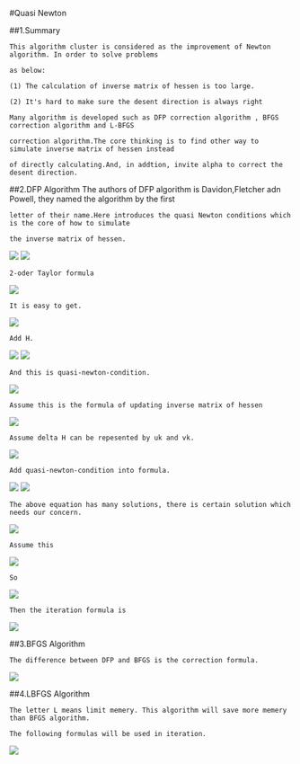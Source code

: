 #Quasi Newton

##1.Summary
    
    This algorithm cluster is considered as the improvement of Newton algorithm. In order to solve problems 
    
    as below:
    
    (1) The calculation of inverse matrix of hessen is too large.
    
    (2) It's hard to make sure the desent direction is always right
    
    Many algorithm is developed such as DFP correction algorithm , BFGS correction algorithm and L-BFGS 
    
    correction algorithm.The core thinking is to find other way to simulate inverse matrix of hessen instead 
    
    of directly calculating.And, in addtion, invite alpha to correct the desent direction.
    
##2.DFP Algorithm
    The authors of DFP algorithm is Davidon,Fletcher adn Powell, they named the algorithm by the first 
    
    letter of their name.Here introduces the quasi Newton conditions which is the core of how to simulate 
    
    the inverse matrix of hessen.
    
<img src="http://chart.googleapis.com/chart?cht=tx&chl=H_%7Bk%7D%20%5C%20%5C%20%5C%20%5Capprox%20%20%5C%20%5C%20%5C%20G_%7Bk%7D%5E%7B-1%7D" style="border:none;" />

<img src="http://chart.googleapis.com/chart?cht=tx&chl=Set%20%5C%20%5C%20%5C%5C%20g(x)%3D%5Cnabla%20f(x)%20%5C%20%5C%20%5C%20%20g_%7Bk%7D%3D%5Cnabla%20f(x%5E%7Bk%7D)%20%5C%20%5C%20%5C%20G_%7Bk%7D%3D%5Cnabla%5E%7B2%7Df(x%5E%7Bk%7D)%20%5C%5C%0A%0A%0A" style="border:none;" />

    2-oder Taylor formula
    
<img src="http://chart.googleapis.com/chart?cht=tx&chl=g(x)%5Capprox%20g(x%5E%7Bk%2B1%7D)%2B%5Cnabla%5E%7B2%7Df(x%5E%7Bk%2B1%7D)(x-x%5E%7Bk%2B1%7D)%5C%5C%0Ag_%7Bk%7D%5Capprox%20g(x%5E%7Bk%2B1%7D)%2B%5Cnabla%5E%7B2%7Df(x%5E%7Bk%2B1%7D)(x%5E%7Bk%7D-x%5E%7Bk%2B1%7D)%5C%5C%0A" style="border:none;" />

    It is easy to get.

<img src="http://chart.googleapis.com/chart?cht=tx&chl=g_%7Bk%2B1%7D-g_%7Bk%7D%3DG_%7Bk%2B1%7D(x%5E%7Bk%7D-x%5E%7Bk%2B1%7D)%5C%5C%0A%0AG_%7Bk%2B1%7D%5E%7B-1%7D(g_%7Bk%2B1%7D-g_%7Bk%7D)%3D(x%5E%7Bk%7D-x%5E%7Bk%2B1%7D)%5C%5C%0A" style="border:none;" />
    
    Add H.

<img src="http://chart.googleapis.com/chart?cht=tx&chl=H_%7Bk%2B1%7D(g_%7Bk%2B1%7D-g_%7Bk%7D)%3D(x%5E%7Bk%7D-x%5E%7Bk%2B1%7D)%5C%5C%0A" style="border:none;" />

<img src="http://chart.googleapis.com/chart?cht=tx&chl=Set%20%5C%20%5C%20%5C%20y_%7Bk%7D%3Dg_%7Bk%2B1%7D-g_%7Bk%7D%2C%5C%20%5C%20%5C%20s_%7Bk%7D%3D(x%5E%7Bk%7D-x%5E%7Bk%2B1%7D)%5C%5C%0A" style="border:none;" />

    And this is quasi-newton-condition.

<img src="http://chart.googleapis.com/chart?cht=tx&chl=H_%7Bk%2B1%7Dy_%7Bk%7D%3Ds_%7Bk%7D%0A" style="border:none;" />    

    Assume this is the formula of updating inverse matrix of hessen

<img src="http://chart.googleapis.com/chart?cht=tx&chl=H_%7Bk%2B1%7D%3DH_%7Bk%7D%2B%5CDelta%20H" style="border:none;" />

    Assume delta H can be repesented by uk and vk.
    
<img src="http://chart.googleapis.com/chart?cht=tx&chl=%5Calpha_%7Bk%7D%2C%5Cbeta%20_%7Bk%7D%20%5C%20%5C%20%5C%20%20%5Cin%20%5C%20%5C%20%5C%20R%5C%5C%0Au_%7Bk%7D%2Cv_%7Bk%7D%20%5C%20%5C%20%5C%20%20%5Cin%20%5C%20%5C%20%5C%20%20R%5E%7Bn%7D%5C%5C%0A%0A%5CDelta%20H%20%3D%20%5Calpha_%7Bk%7D%20u_%7Bk%7Du_%7Bk%7D%5E%7BT%7D%2B%5Cbeta%20_%7Bk%7D%20v_%7Bk%7Dv_%7Bk%7D%5E%7BT%7D" style="border:none;" />

    Add quasi-newton-condition into formula.
    
<img src="http://chart.googleapis.com/chart?cht=tx&chl=(H_%7Bk%7D%2B%5Calpha%20_%7Bk%7D%20u_%7Bk%7Du_%7Bk%7D%5E%7BT%7D%2B%5Cbeta%20_%7Bk%7Dv_%7Bk%7Dv_%7Bk%7D%5E%7BT%7D)y_%7Bk%7D%3Ds_%7Bk%7D%0A" style="border:none;" />

<img src="http://chart.googleapis.com/chart?cht=tx&chl=%5Calpha%20_%7Bk%7D%20u_%7Bk%7Du_%7Bk%7D%5E%7BT%7Dy_%7Bk%7D%2B%5Cbeta%20_%7Bk%7Dv_%7Bk%7Dv_%7Bk%7D%5E%7BT%7Dy_%7Bk%7D%3Ds_%7Bk%7D-H_%7Bk%7Dy_%7Bk%7D%0A" style="border:none;" />

    The above equation has many solutions, there is certain solution which needs our concern.
    
<img src="http://chart.googleapis.com/chart?cht=tx&chl=%5Calpha%20_%7Bk%7D%20u_%7Bk%7Du_%7Bk%7D%5E%7BT%7Dy_%7Bk%7D%3Ds_%7Bk%7D%5C%5C%0A%5Cbeta%20_%7Bk%7Dv_%7Bk%7Dv_%7Bk%7D%5E%7BT%7Dy_%7Bk%7D%3D-H_%7Bk%7Dy_%7Bk%7D%0A" style="border:none;" />

    Assume this 
    
<img src="http://chart.googleapis.com/chart?cht=tx&chl=%5Calpha%20_%7Bk%7Du_%7Bk%7D%5E%7BT%7Dy_%7Bk%7D%3D1%5C%5C%0Au_%7Bk%7D%3Ds_%7Bk%7D%5C%5C%0A%5Cbeta%20_%7Bk%7Dv_%7Bk%7D%5E%7BT%7Dy_%7Bk%7D%3D-1%5C%5C%0Av_%7Bk%7D%3DH_%7Bk%7Dy_%7Bk%7D%0A" style="border:none;" />
    
    So 
    
<img src="http://chart.googleapis.com/chart?cht=tx&chl=%5Calpha%20_%7Bk%7D%3D%5Cfrac%7B1%7D%7Bs_%7Bk%7D%5E%7BT%7Dy_%7Bk%7D%7D%5C%5C%0Au_%7Bk%7D%3Ds_%7Bk%7D%5C%5C%0A%5Cbeta%20_%7Bk%7D%3D-%5Cfrac%7B1%7D%7By_%7Bk%7D%5E%7BT%7DH_%7Bk%7Dy_%7Bk%7D%7D%5C%5C%0Av_%7Bk%7D%3DH_%7Bk%7Dy_%7Bk%7D%0A" style="border:none;" />

    Then the iteration formula is 
    
<img src="http://chart.googleapis.com/chart?cht=tx&chl=H_%7Bk%2B1%7D%3DH_%7Bk%7D%2B%5Cfrac%7Bs_%7Bk%7Ds_%7Bk%7D%5E%7BT%7D%7D%7Bs_%7Bk%7D%5E%7BT%7Dy_%7Bk%7D%7D-%0A%0A%5Cfrac%7BH_%7Bk%7Dy_%7Bk%7Dy_%7Bk%7D%5E%7BT%7DH_%7Bk%7D%7D%7By_%7Bk%7D%5E%7BT%7DH_%7Bk%7Dy_%7Bk%7D%7D" style="border:none;" />
    
    
##3.BFGS Algorithm

    The difference between DFP and BFGS is the correction formula.
    
<img src="http://chart.googleapis.com/chart?cht=tx&chl=H_%7Bk%2B1%7D%3DH_%7Bk%7D%2B(1%2B%5Cfrac%7By_%7Bk%7D%5E%7BT%7DH_%7Bk%7Dy_%7Bk%7D%7D%7Bs_%7Bk%7D%5E%7BT%7Dy_%7Bk%7D%7D)%5Cfrac%7Bs_%7Bk%7Ds_%7Bk%7D%5E%7BT%7D%7D%7Bs_%7Bk%7D%5E%7BT%7Dy_%7Bk%7D%7D-%0A%0A%5Cfrac%7Bs_%7Bk%7D%5E%7BT%7Dy_%7Bk%7DH_%7Bk%7D%2BH_%7Bk%7Dy_%7Bk%7Ds_%7Bk%7D%5E%7BT%7D%7D%7Bs_%7Bk%7D%5E%7BT%7Dy_%7Bk%7D%7D" style="border:none;" />

##4.LBFGS Algorithm

    The letter L means limit memery. This algorithm will save more memery than BFGS algorithm.
    
    The following formulas will be used in iteration.
    
<img src="http://chart.googleapis.com/chart?cht=tx&chl=%5Crho%20_%7Bk%7D%3D%5Cfrac%7B1%7D%7By_%7Bk%7D%5E%7BT%7Ds_%7Bk%7D%7D%5C%5C%0As_%7Bk%7D%3Dx%5E%7Bk%7D-x%5E%7Bk%2B1%7D%5C%5C%0Ay_%7Bk%7D%3Dg_%7Bk%2B1%7D-g_%7Bk%7D%5C%5C%0AV_%7Bk%7D%3DI-%5Crho_%7Bk%7Dy_%7Bk%7Ds_%7Bk%7D%5E%7BT%7D" style="border:none;" />
    
    
